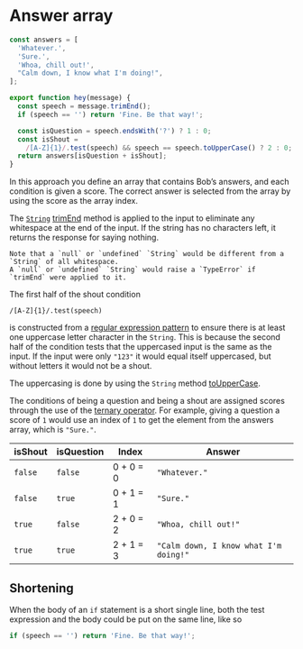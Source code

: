 # Answer array

```javascript
const answers = [
  'Whatever.',
  'Sure.',
  'Whoa, chill out!',
  "Calm down, I know what I'm doing!",
];

export function hey(message) {
  const speech = message.trimEnd();
  if (speech == '') return 'Fine. Be that way!';

  const isQuestion = speech.endsWith('?') ? 1 : 0;
  const isShout =
    /[A-Z]{1}/.test(speech) && speech == speech.toUpperCase() ? 2 : 0;
  return answers[isQuestion + isShout];
}
```

In this approach you define an array that contains Bob’s answers, and each condition is given a score.
The correct answer is selected from the array by using the score as the array index.

The [`String`][string] [trimEnd][trimend] method is applied to the input to eliminate any whitespace at the end of the input.
If the string has no characters left, it returns the response for saying nothing.

```exercism/caution
Note that a `null` or `undefined` `String` would be different from a `String` of all whitespace.
A `null` or `undefined` `String` would raise a `TypeError` if `trimEnd` were applied to it.
```

The first half of the shout condition

```
/[A-Z]{1}/.test(speech)
```

is constructed from a [regular expression pattern][regex] to ensure there is at least one uppercase letter character in the `String`.
This is because the second half of the condition tests that the uppercased input is the same as the input.
If the input were only `"123"` it would equal itself uppercased, but without letters it would not be a shout.

The uppercasing is done by using the `String` method [toUpperCase][touppercase].

The conditions of being a question and being a shout are assigned scores through the use of the [ternary operator][ternary].
For example, giving a question a score of `1` would use an index of `1` to get the element from the answers array, which is `"Sure."`.

| isShout | isQuestion | Index     | Answer                                |
| ------- | ---------- | --------- | ------------------------------------- |
| `false` | `false`    | 0 + 0 = 0 | `"Whatever."`                         |
| `false` | `true`     | 0 + 1 = 1 | `"Sure."`                             |
| `true`  | `false`    | 2 + 0 = 2 | `"Whoa, chill out!"`                  |
| `true`  | `true`     | 2 + 1 = 3 | `"Calm down, I know what I'm doing!"` |

## Shortening

When the body of an `if` statement is a short single line, both the test expression and the body could be put on the same line, like so

```javascript
if (speech == '') return 'Fine. Be that way!';
```

[string]: https://developer.mozilla.org/en-US/docs/Web/JavaScript/Reference/Global_Objects/String
[trimend]: https://developer.mozilla.org/en-US/docs/Web/JavaScript/Reference/Global_Objects/String/trimEnd
[regex]: https://developer.mozilla.org/en-US/docs/Web/JavaScript/Guide/Regular_Expressions
[touppercase]: https://developer.mozilla.org/en-US/docs/Web/JavaScript/Reference/Global_Objects/String/toUpperCase
[ternary]: https://developer.mozilla.org/en-US/docs/Web/JavaScript/Reference/Operators/Conditional_Operator
